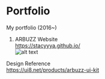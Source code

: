 # Portfolio
My portfolio (2016~)

1. ARBUZZ Website  
https://stacyyya.github.io/   
![alt text](https://github.com/Stacyyya/Portfolio/blob/master/ARBUZZ%20website.png "Arbuzz")



Design Reference  
https://ui8.net/products/arbuzz-ui-kit

